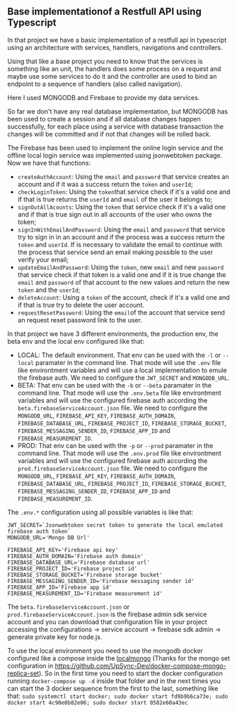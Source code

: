 ## Base implementationof a Restfull API using Typescript

In that project we have a basic implementation of a restfull api in typescript using an architecture with services, handlers, navigations and controllers.

Using that like a base project you need to know that the services is something like an unit, the handlers does some process on a request and maybe use some services to do it and the controller are used to bind an endpoint to a sequence of handlers (also called navigation).

Here I used MONGODB and Firebase to provide my data services.

So far we don't have any real database implementation, but MONGODB has been used to create a session and if all database changes happen successfully, for each place using a service with database transaction the changes will be committed and if not that changes will be rolled back.

The Firebase has been used to implement the online login service and the offline local login service was implemented using jsonwebtoken package. Now we have that functions:

- `createAuthAccount`: Using the `email` and `password` that service creates an account and if it was a success return the `token` and `userId`;
- `checkLoginToken`: Using the `token`that service check if it's a valid one and if that is true returns the `userId` and `email` of the user it belongs to;
- `signOutAllAcounts`: Using the `token` that service check if it's a valid one and if that is true sign out in all accounts of the user who owns the token;
- `signInWithEmailAndPassword`: Using the `email` and `password` that service try to sign in in an account and if the process was a success return the `token` and `userId`. If is necessary to validate the email to continue with the process that service send an email making possible to the user verify your email;
- `updateEmailAndPassword`: Using the `token`, new `email` and new `password` that service check if that token is a valid one and if it is true change the `email` and `password` of that account to the new values and return the new `token` and the `userId`;
- `deleteAccount`: Using a `token` of the account, check if it's a valid one and if that is true try to delete the user account.
- `requestResetPassword`: Using the `email`of the account that service send an request reset password link to the user.

In that project we have 3 different environments, the production env, the beta env and the local env configured like that:

- LOCAL: The default environment. That env can be used with the `-l` or `--local` paramater in the command line. That mode will use the `.env` file like environtment variables and will use a local implementation to emule the firebase auth. We need to configure the `JWT_SECRET` and `MONGODB_URL`.
- BETA: That env can be used with the `-b` or `--beta` paramater in the command line. That mode will use the `.env.beta` file like environtment variables and will use the configured firebase auth according the `beta.firebaseServiceAccount.json` file. We need to configure the `MONGODB_URL`, `FIREBASE_API_KEY`, `FIREBASE_AUTH_DOMAIN`, `FIREBASE_DATABASE_URL`, `FIREBASE_PROJECT_ID`, `FIREBASE_STORAGE_BUCKET`, `FIREBASE_MESSAGING_SENDER_ID`, `FIREBASE_APP_ID` and `FIREBASE_MEASUREMENT_ID`.
- PROD: That env can be used with the `-p` or `--prod` paramater in the command line. That mode will use the `.env.prod` file like environtment variables and will use the configured firebase auth according the `prod.firebaseServiceAccount.json` file. We need to configure the `MONGODB_URL`, `FIREBASE_API_KEY`, `FIREBASE_AUTH_DOMAIN`, `FIREBASE_DATABASE_URL`, `FIREBASE_PROJECT_ID`, `FIREBASE_STORAGE_BUCKET`, `FIREBASE_MESSAGING_SENDER_ID`, `FIREBASE_APP_ID` and `FIREBASE_MEASUREMENT_ID`.

The `.env.*` configuration using all possible variables is like that:

```
JWT_SECRET=`Jsonwebtoken secret token to generate the local emulated firebase auth token`
MONGODB_URL='Mongo DB Url'

FIREBASE_API_KEY='Firebase api key'
FIREBASE_AUTH_DOMAIN='Firebase auth domain'
FIREBASE_DATABASE_URL='Firebase database url'
FIREBASE_PROJECT_ID='Firebase project id'
FIREBASE_STORAGE_BUCKET='Firebase storage bucket'
FIREBASE_MESSAGING_SENDER_ID='Firebase messaging sender id'
FIREBASE_APP_ID='Firebase app id'
FIREBASE_MEASUREMENT_ID='Firebase measurement id'
```

The `beta.firebaseServiceAccount.json` or `prod.firebaseServiceAccount.json` is the firebase admin sdk service account and you can download that configuration file in your project accessing the configurations -> service account -> firebase sdk admin -> generate private key for node.js.

To use the local environment you need to use the mongodb docker configured like a compose inside the [localmongo](localmongo/docker-compose.yml) (Thanks for the mongo set configuration in https://github.com/UpSync-Dev/docker-compose-mongo-replica-set). So in the first time you need to start the docker configuration running `docker-compose up -d` inside that folder and in the next times you can start the 3 docker sequence from the first to the last, something like that: `sudo systemctl start docker; sudo docker start fd9b9b6ca73e; sudo docker start 4c90e0b82e06; sudo docker start 0502e60a43ec`
